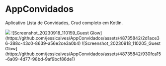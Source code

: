 # AppConvidados

Aplicativo Lista de Convidades, Crud completo em Kotlin.

<img src="![Screenshot_20230918_110156_Guest Glow](https://github.com/jessicalves/AppConvidados/assets/48735842/ada119c4-1120-4644-a2ca-3134b8bfdc2e)" heigth="300">
![Screenshot_20230918_110159_Guest Glow](https://github.com/jessicalves/AppConvidados/assets/48735842/2d1ace36-388c-43c0-8639-a56e2ce3a0b4)
![Screenshot_20230918_110205_Guest Glow](https://github.com/jessicalves/AppConvidados/assets/48735842/930fca15-6a09-4d77-98bd-9af9bcf86de1)
